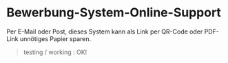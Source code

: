# Bewerbung-System-Online-Support
Per E-Mail oder Post, dieses System kann als Link per QR-Code oder PDF-Link unnötiges Papier sparen.

> testing / working : OK!
